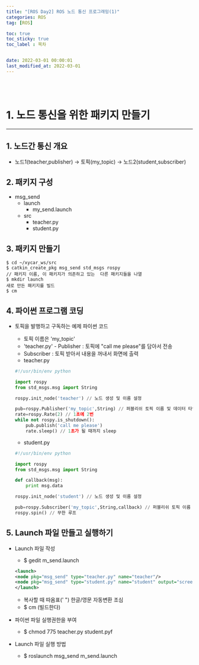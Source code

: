 ```yaml
---
title: "[ROS Day2] ROS 노드 통신 프로그래밍(1)"
categories: ROS
tag: [ROS]

toc: true
toc_sticky: true
toc_label : 목차


date: 2022-03-01 00:00:01
last_modified_at: 2022-03-01
---
```

<br>
<br>

# 1. 노드 통신을 위한 패키지 만들기
---
## 1. 노드간 통신 개요
* 노드1(teacher,publisher) → 토픽(my_topic) → 노드2(student,subscriber)

## 2. 패키지 구성
* msg_send
    - launch
        + my_send.launch 
    - src
        + teacher.py
        + student.py

## 3. 패키지 만들기
```
$ cd ~/xycar_ws/src
$ catkin_create_pkg msg_send std_msgs rospy
// 패키지 이름, 이 패키지가 의존하고 있는  다른 패키지들을 나열 
$ mkdir launch
새로 만든 패키지를 빌드
$ cm
```

## 4. 파이썬 프로그램 코딩
* 토픽을 발행하고 구독하는 예제 파이썬 코드
    - 토픽 이름은 'my_topic'
    - 'teacher.py' - Publisher : 토픽에 "call me please"를 담아서 전송
    - Subscriber : 토픽 받아서 내용을 꺼내서 화면에 출력
    - teacher.py
    
    ```python
    #!/usr/bin/env python

    import rospy
    from std_msgs.msg import String

    rospy.init_node('teacher') // 노드 생성 및 이름 설정 

    pub=rospy.Publisher('my_topic',String) // 퍼블리쉬 토픽 이름 및 데이터 타입
    rate=rospy.Rate(2) // 1초에 2번
    while not rospy.is_shutdown():
        pub.publish('call me please')
        rate.sleep() // 1초가 될 때까지 sleep
    ```
    - student.py

    ```python
    #!/usr/bin/env python

    import rospy
    from std_msgs.msg import String

    def callback(msg):
        print msg.data

    rospy.init_node('student') // 노드 생성 및 이름 설정 

    pub=rospy.Subscriber('my_topic',String,callback) // 퍼블리쉬 토픽 이름 및 데이터 타입 및 함수 콜백
    rospy.spin() // 무한 루프
    ```

## 5. Launch 파일 만들고 실행하기
* Launch 파일 작성
    - $ gedit m_send.launch

    ```xml 
    <launch>
    <node pkg="msg_send" type="teacher.py" name="teacher"/>
    <node pkg="msg_send" type="student.py" name="student" output="screen"/>
    </launch>
    ```
    - 복사할 때 따옴표(' ") 한글/영문 자동변환 조심
    - $ cm (빌드한다)
* 파이썬 파일 실행권한을 부여
    - $ chmod 775 teacher.py student.pyf
* Launch 파일 실행 방법
    - $ roslaunch msg_send m_send.launch

